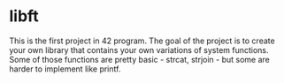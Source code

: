 # libft
This is the first project in 42 program.
The goal of the project is to create your own library that contains your own variations of system functions.
Some of those functions are pretty basic - strcat, strjoin - but some are harder to implement like printf.
